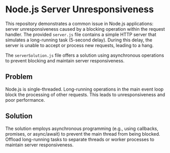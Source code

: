 # Node.js Server Unresponsiveness

This repository demonstrates a common issue in Node.js applications: server unresponsiveness caused by a blocking operation within the request handler.  The provided `server.js` file contains a simple HTTP server that simulates a long-running task (5-second delay).  During this delay, the server is unable to accept or process new requests, leading to a hang.

The `serverSolution.js` file offers a solution using asynchronous operations to prevent blocking and maintain server responsiveness.

## Problem

Node.js is single-threaded.  Long-running operations in the main event loop block the processing of other requests. This leads to unresponsiveness and poor performance.

## Solution

The solution employs asynchronous programming (e.g., using callbacks, promises, or async/await) to prevent the main thread from being blocked.  Offload long-running tasks to separate threads or worker processes to maintain server responsiveness.